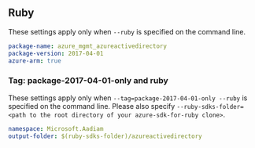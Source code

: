 ## Ruby

These settings apply only when `--ruby` is specified on the command line.

```yaml
package-name: azure_mgmt_azureactivedirectory
package-version: 2017-04-01
azure-arm: true
```

### Tag: package-2017-04-01-only and ruby

These settings apply only when `--tag=package-2017-04-01-only --ruby` is specified on the command line.
Please also specify `--ruby-sdks-folder=<path to the root directory of your azure-sdk-for-ruby clone>`.

```yaml $(tag) == 'package-2017-04-01-only' && $(ruby)
namespace: Microsoft.Aadiam
output-folder: $(ruby-sdks-folder)/azureactivedirectory
```
